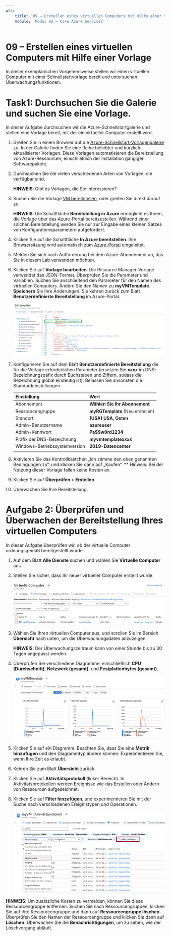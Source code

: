 ```yaml
---
wts:
    title: '09 – Erstellen eines virtuellen Computers mit Hilfe einer Vorlage'
    module: 'Modul 02 – Core Azure Services'
---
```

# 09 – Erstellen eines virtuellen Computers mit Hilfe einer Vorlage

In dieser exemplarischen Vorgehensweise stellen wir einen virtuellen Computer mit einer Schnellstartvorlage bereit und untersuchen Überwachungsfunktionen.

# Task1: Durchsuchen Sie die Galerie und suchen Sie eine Vorlage.

In dieser Aufgabe durchsuchen wir die Azure-Schnellstartgalerie und stellen eine Vorlage bereit, mit der ein virtueller Computer erstellt wird. 

1. Greifen Sie in einem Browser auf die [Azure-Schnellstart-Vorlagengalerie](https://azure.microsoft.com/resources/templates?azure-portal=true) zu. In der Galerie finden Sie eine Reihe beliebter und kürzlich aktualisierter Vorlagen. Diese Vorlagen automatisieren die Bereitstellung von Azure-Ressourcen, einschließlich der Installation gängiger Softwarepakete.

2. Durchsuchen Sie die vielen verschiedenen Arten von Vorlagen, die verfügbar sind. 

    **HINWEIS**: Gibt es Vorlagen, die Sie interessieren?

3. Suchen Sie die Vorlage [VM bereitstellen](https://azure.microsoft.com/resources/templates/101-vm-simple-windows?azure-portal=true), oder greifen Sie direkt darauf zu.

    **HINWEIS**: Die Schaltfläche **Bereitstellung in Azure** ermöglicht es Ihnen, die Vorlage über das Azure-Portal bereitzustellen. Während einer solchen Bereitstellung werden Sie nur zur Eingabe eines kleinen Satzes von Konfigurationsparametern aufgefordert. 

4. Klicken Sie auf die Schaltfläche **In Azure bereitstellen**. Ihre Browsersitzung wird automatisch zum [Azure-Portal](http://portal.azure.com/) umgeleitet.

5. Melden Sie sich nach Aufforderung bei dem Azure-Abonnement an, das Sie in diesem Lab verwenden möchten.

6. Klicken Sie auf **Vorlage bearbeiten**. Die Resource Manager-Vorlage verwendet das JSON-Format. Überprüfen Sie die Parameter und Variablen.  Suchen Sie anschließend den Parameter für den Namen des virtuellen Computers. Ändern Sie den Namen zu **myVMTemplate**. **Speichern** Sie Ihre Änderungen. Sie kehren zurück zum Blatt **Benutzerdefinierte Bereitstellung** im Azure-Portal.

    ![Screenshot der Vorlage mit der hervorgehobenen Änderung des VM-Namens.](../images/0901.png)

7. Konfigurieren Sie auf dem Blatt **Benutzerdefinierte Bereitstellung** die für die Vorlage erforderlichen Parameter (ersetzen Sie ***xxxx*** im DNS-Bezeichnungspäfix durch Buchstaben und Ziffern, sodass die Bezeichnung global eindeutig ist). Belassen Sie ansonsten die Standardeinstellungen. 

    | Einstellung| Wert|
    |----|----|
    | Abonnement | **Wählen Sie Ihr Abonnement**|
    | Ressourcengruppe | **myRGTemplate** (Neu erstellen) |
    | Standort | **(USA) USA, Osten** |
    | Admin-Benutzername | **azureuser** |
    | Admin-Kennwort | **Pa$$w0rd1234** |
    | Präfix der DNS-Bezeichnung | **myvmtemplate*xxxx*** |
    | Windows-Betriebssystemversion | **2019-Datencenter** |
    | | |

8. Aktivieren Sie das Kontrollkästchen „Ich stimme den oben genannten Bedingungen zu“, und klicken Sie dann auf „Kaufen“. 
** Hinweis: Bei der Nutzung dieser Vorlage fallen keine Kosten an.
9. Klicken Sie auf **Überprüfen + Erstellen**.

10. Überwachen Sie Ihre Bereitstellung. 

# Aufgabe 2: Überprüfen und Überwachen der Bereitstellung Ihres virtuellen Computers

In dieser Aufgabe überprüfen wir, ob der virtuelle Computer ordnungsgemäß bereitgestellt wurde. 

1. Auf dem Blatt **Alle Dienste** suchen und wählen Sie **Virtuelle Computer** aus.

2. Stellen Sie sicher, dass Ihr neuer virtueller Computer erstellt wurde. 

    ![Screenshot der Seite „Virtuelle Computer“. Der neue virtuelle Computer wird angezeigt und ausgeführt.](../images/0902.png)

3. Wählen Sie Ihren virtuellen Computer aus, und scrollen Sie im Bereich **Übersicht** nach unten, um die Überwachungsdaten anzuzeigen.

    **HINWEIS**: Der Überwachungszeitraum kann von einer Stunde bis zu 30 Tagen angepasst werden.

4. Überprüfen Sie verschiedene Diagramme, einschließlich **CPU (Durchschnitt)**, **Netzwerk (gesamt)**, und **Festplattenbytes (gesamt)**. 

    ![Screenshot der Überwachungsdiagramme zum virtuellen Computer.](../images/0903.png)

5. Klicken Sie auf ein Diagramm. Beachten Sie, dass Sie eine **Metrik hinzufügen** und den Diagrammtyp ändern können. Experimentieren Sie, wenn Ihre Zeit es erlaubt. 

6. Kehren Sie zum Blatt **Übersicht** zurück.

7. Klicken Sie auf **Aktivitätsprotokoll** (linker Bereich). In Aktivitätsprotokollen werden Ereignisse wie das Erstellen oder Ändern von Ressourcen aufgezeichnet. 

8. Klicken Sie auf **Filter hinzufügen**, und experimentieren Sie mit der Suche nach verschiedenen Ereignistypen und Operationen. 

    ![Screenshot der Seite „Filter hinzufügen“ mit ausgewähltem Ereignistyp.](../images/0904.png)

**HINWEIS**: Um zusätzliche Kosten zu vermeiden, können Sie diese Ressourcengruppe entfernen. Suchen Sie nach Ressourcengruppen, klicken Sie auf Ihre Ressourcengruppe und dann auf **Ressourcengruppe löschen**. Überprüfen Sie den Namen der Ressourcengruppe und klicken Sie dann auf **Löschen**. Überwachen Sie die **Benachrichtigungen**, um zu sehen, wie der Löschvorgang abläuft.
